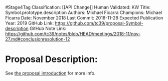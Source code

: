 #Stage4Tag
Classification: [[API Change]]
Human Validated: KW
Title: Symbol.prototype.description
Authors: Michael Ficarra
Champions: Michael Ficarra
Date: November 2018
Last Commit: 2018-11-28
Expected Publication Year: 2019
GitHub Link: https://github.com/tc39/proposal-Symbol-description
GitHub Note Link: https://github.com/tc39/notes/blob/HEAD/meetings/2018-11/nov-27.md#conclusionresolution-12

# Proposal Description:
See [the proposal introduction](https://tc39.github.io/proposal-Symbol-description/) for more info.
